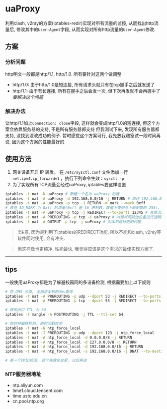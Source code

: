 # uaProxy

利用clash, v2ray的方案(iptables-redir)实现对所有流量的监控,
从而找出http流量后, 修改其中的`User-Agent`字段, 从而实现对所有http流量的`User-Agent`修改.

## 方案
### 分析问题
http明文一般都是http/1.1, http/1.0. 所有要针对这两个做调整
- http/1.0: 由于http/1.0是短连接, 所有请求头就只有在tcp握手之后就发送了
- http/1.1: 由于有长连接, 所有在握手之后会发一次, 但下次再发就不会再握手了 _要解决这个问题_

### 解决办法
让http/1.1加上`Connection: close`字段, 这样就会变成http/1.0的短连接, 但这个方案会依靠服务器的支持, 不是所有服务器都支持
但我测试下来, 发现所有服务器都支持, 没找到没改成功的例子. 暂时感觉这个方案可行, 我先放我寝室试一段时间再说. 因为这个方案的性能最好的.

## 使用方法
1. 网关设备开启 IP 转发。
在 `/etc/sysctl.conf` 文件添加一行 `net.ipv4.ip_forward=1` ，执行下列命令生效：`sysctl -p`
2. 为了实现所有TCP流量会经过uaProxy, iptables要这样设置
```sh
iptables -t nat -N uaProxy # 新建一个名为 uaProxy 的链
iptables -t nat -A uaProxy -d 192.168.0.0/16 -j RETURN # 直连 192.168.0.0/16
iptables -t nat -A uaProxy -p tcp -j RETURN -m mark --mark 0xff
# 直连 SO_MARK 为 0xff 的流量(0xff 是 16 进制数，数值上等同与上面配置的 255)，此规则目的是避免代理本机(网关)流量出现回环问题
iptables -t nat -A uaProxy -p tcp -j REDIRECT --to-ports 12345 # 其余流量转发到 12345 端口（即 uaProxy开启的redir-port）
iptables -t nat -A PREROUTING -p tcp -j uaProxy # 对局域网其他设备进行透明代理
iptables -t nat -A OUTPUT -p tcp -j uaProxy # 对本机进行透明代理
```

> ‼️注意, 因为是利用了iptables的REDIRECT功能, 所以不能和clash, v2ray等软件同时使用, 会有冲突.

> 但这样做也更纯净, 性能最快, 我觉得应该是这个需求的最佳实现方案了.


-----------------

## tips

一般使用uaProxy都是为了躲避校园网的多设备检测, 根据需要加上以下规则
```sh
# 防 DNS 污染, 全部走本机的dns查询
iptables -t nat -A PREROUTING -p udp --dport 53 -j REDIRECT --to-ports 53
iptables -t nat -A PREROUTING -p tcp --dport 53 -j REDIRECT --to-ports 53

# 修改出口 TTL 为 64
iptables -t mangle -A POSTROUTING -j TTL --ttl-set 64

# 防时钟偏移检测, 防时间戳检测
iptables -t nat -N ntp_force_local
iptables -t nat -I PREROUTING -p udp --dport 123 -j ntp_force_local
iptables -t nat -A ntp_force_local -d 0.0.0.0/8 -j RETURN
iptables -t nat -A ntp_force_local -d 127.0.0.0/8 -j RETURN
iptables -t nat -A ntp_force_local -d 192.168.0.0/16 -j RETURN
iptables -t nat -A ntp_force_local -s 192.168.0.0/16 -j DNAT --to-destination 192.168.1.1 # 根据你路由器的地址修改

# 差一个IPID检测, 这个先放在这里, 以后再说
```

### NTP服务器地址
- ntp.aliyun.com
- time1.cloud.tencent.com
- time.ustc.edu.cn
- cn.pool.ntp.org
